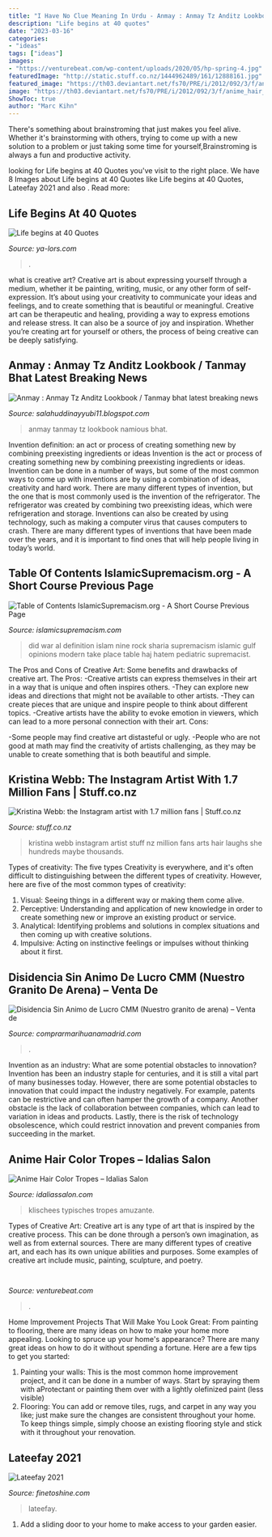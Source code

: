 ```yaml
---
title: "I Have No Clue Meaning In Urdu - Anmay : Anmay Tz Anditz Lookbook / Tanmay Bhat Latest Breaking News"
description: "Life begins at 40 quotes"
date: "2023-03-16"
categories:
- "ideas"
tags: ["ideas"]
images:
- "https://venturebeat.com/wp-content/uploads/2020/05/hp-spring-4.jpg"
featuredImage: "http://static.stuff.co.nz/1444962489/161/12888161.jpg"
featured_image: "https://th03.deviantart.net/fs70/PRE/i/2012/092/3/f/anime_hair_colors_by_jonatan7-d4ut3l6.jpg"
image: "https://th03.deviantart.net/fs70/PRE/i/2012/092/3/f/anime_hair_colors_by_jonatan7-d4ut3l6.jpg"
ShowToc: true
author: "Marc Kihn"
---
```



There's something about brainstroming that just makes you feel alive. Whether it's brainstorming with others, trying to come up with a new solution to a problem or just taking some time for yourself,Brainstroming is always a fun and productive activity.

	

		
looking for Life begins at 40 Quotes you've visit to the right place. We have 8 Images about Life begins at 40 Quotes like Life begins at 40 Quotes, Lateefay 2021 and also . Read more:
		
    
## Life Begins At 40 Quotes

<img loading=lazy src="https://ya-lors.com/iumlzp/NQGdOKuP6HcnlaN-IiSg9AHaEK.jpg" onerror="this.onerror=null;this.src='https://tse4.mm.bing.net/th?id=OIP.TgNrfMimqpTfDgKQXYleyAAAAA&amp;pid=15.1';" alt="Life begins at 40 Quotes">

_Source: ya-lors.com_

>. 

	

what is creative art?
Creative art is about expressing yourself through a medium, whether it be painting, writing, music, or any other form of self-expression. It’s about using your creativity to communicate your ideas and feelings, and to create something that is beautiful or meaningful.
Creative art can be therapeutic and healing, providing a way to express emotions and release stress. It can also be a source of joy and inspiration. Whether you’re creating art for yourself or others, the process of being creative can be deeply satisfying.

    
## Anmay : Anmay Tz Anditz Lookbook / Tanmay Bhat Latest Breaking News

<img loading=lazy src="https://www.namious.com/p/en/m/anmay.jpg" onerror="this.onerror=null;this.src='https://tse4.mm.bing.net/th?id=OIP.lu5VwY5DPfraJaFzAX-FuQHaD4&amp;pid=15.1';" alt="Anmay : Anmay Tz Anditz Lookbook / Tanmay bhat latest breaking news">

_Source: salahuddinayyubi11.blogspot.com_

>anmay tanmay tz lookbook namious bhat. 

	

Invention definition: an act or process of creating something new by combining preexisting ingredients or ideas
Invention is the act or process of creating something new by combining preexisting ingredients or ideas. Invention can be done in a number of ways, but some of the most common ways to come up with inventions are by using a combination of ideas, creativity and hard work. There are many different types of invention, but the one that is most commonly used is the invention of the refrigerator. The refrigerator was created by combining two preexisting ideas, which were refrigeration and storage. Inventions can also be created by using technology, such as making a computer virus that causes computers to crash. There are many different types of inventions that have been made over the years, and it is important to find ones that will help people living in today’s world.

    
## Table Of Contents IslamicSupremacism.org - A Short Course Previous Page

<img loading=lazy src="http://islamicsupremacism.com/Islamic_Supremacism/47_Modern_Jurists_&amp;_Sharia_Scholars_Opinions_on_IS&amp;J_files/imgres_3.jpg" onerror="this.onerror=null;this.src='https://tse4.mm.bing.net/th?id=OIP.tbl5wiRnHR5_gJsMCFvjUQAAAA&amp;pid=15.1';" alt="Table of Contents IslamicSupremacism.org - A Short Course Previous Page">

_Source: islamicsupremacism.com_

>did war al definition islam nine rock sharia supremacism islamic gulf opinions modern take place table haj hatem pediatric supremacist. 

	

The Pros and Cons of Creative Art: Some benefits and drawbacks of creative art.
The Pros: 
-Creative artists can express themselves in their art in a way that is unique and often inspires others. 
-They can explore new ideas and directions that might not be available to other artists. 
-They can create pieces that are unique and inspire people to think about different topics. 
-Creative artists have the ability to evoke emotion in viewers, which can lead to a more personal connection with their art. 
Cons:


-Some people may find creative art distasteful or ugly. 
-People who are not good at math may find the creativity of artists challenging, as they may be unable to create something that is both beautiful and simple.

    
## Kristina Webb: The Instagram Artist With 1.7 Million Fans | Stuff.co.nz

<img loading=lazy src="http://static.stuff.co.nz/1444962489/161/12888161.jpg" onerror="this.onerror=null;this.src='https://tse3.mm.bing.net/th?id=OIP.4yFHWPePrjLho1463GHbkgHaEK&amp;pid=15.1';" alt="Kristina Webb: the Instagram artist with 1.7 million fans | Stuff.co.nz">

_Source: stuff.co.nz_

>kristina webb instagram artist stuff nz million fans arts hair laughs she hundreds maybe thousands. 

	

Types of creativity: The five types
Creativity is everywhere, and it's often difficult to distinguishing between the different types of creativity. However, here are five of the most common types of creativity:
1. Visual: Seeing things in a different way or making them come alive.
2. Perceptive: Understanding and application of new knowledge in order to create something new or improve an existing product or service. 
3. Analytical: Identifying problems and solutions in complex situations and then coming up with creative solutions. 
4. Impulsive: Acting on instinctive feelings or impulses without thinking about it first. 

    
## Disidencia Sin Animo De Lucro CMM (Nuestro Granito De Arena) – Venta De

<img loading=lazy src="https://i2.wp.com/elretohistorico.com/wp-content/uploads/2018/11/sahara-espanol-e1542028878617.jpg?fit=500%2C268&amp;ssl=1" onerror="this.onerror=null;this.src='https://tse1.mm.bing.net/th?id=OIP.4iAWFXLaDmkNi4ervULh_gHaD-&amp;pid=15.1';" alt="Disidencia Sin Animo de Lucro CMM (Nuestro granito de arena) – Venta de">

_Source: comprarmarihuanamadrid.com_

>. 

	

Invention as an industry: What are some potential obstacles to innovation?
Invention has been an industry staple for centuries, and it is still a vital part of many businesses today. However, there are some potential obstacles to innovation that could impact the industry negatively. For example, patents can be restrictive and can often hamper the growth of a company. Another obstacle is the lack of collaboration between companies, which can lead to variation in ideas and products. Lastly, there is the risk of technology obsolescence, which could restrict innovation and prevent companies from succeeding in the market.

    
## Anime Hair Color Tropes – Idalias Salon

<img loading=lazy src="https://th03.deviantart.net/fs70/PRE/i/2012/092/3/f/anime_hair_colors_by_jonatan7-d4ut3l6.jpg" onerror="this.onerror=null;this.src='https://tse4.mm.bing.net/th?id=OIP.E86NqG8doaOl8ZDdBjrwIgHaNw&amp;pid=15.1';" alt="Anime Hair Color Tropes – Idalias Salon">

_Source: idaliassalon.com_

>klischees typisches tropes amuzante. 

	

Types of Creative Art:
Creative art is any type of art that is inspired by the creative process. This can be done through a person’s own imagination, as well as from external sources. There are many different types of creative art, and each has its own unique abilities and purposes. Some examples of creative art include music, painting, sculpture, and poetry.

    
## 

<img loading=lazy src="https://venturebeat.com/wp-content/uploads/2020/05/hp-spring-4.jpg" onerror="this.onerror=null;this.src='https://tse1.mm.bing.net/th?id=OIP.5Eh6tApXNensZpKqgv-7wQHaEl&amp;pid=15.1';" alt="">

_Source: venturebeat.com_

>. 

	

Home Improvement Projects That Will Make You Look Great: From painting to flooring, there are many ideas on how to make your home more appealing.
Looking to spruce up your home's appearance? There are many great ideas on how to do it without spending a fortune. Here are a few tips to get you started:
1. Painting your walls: This is the most common home improvement project, and it can be done in a number of ways. Start by spraying them with aProtectant or painting them over with a lightly olefinized paint (less visible) 
2. Flooring: You can add or remove tiles, rugs, and carpet in any way you like; just make sure the changes are consistent throughout your home. To keep things simple, simply choose an existing flooring style and stick with it throughout your renovation.

    
## Lateefay 2021

<img loading=lazy src="https://www.finetoshine.com/wp-content/uploads/2020/07/lateefay.jpg" onerror="this.onerror=null;this.src='https://tse3.mm.bing.net/th?id=OIP.YupF2LbjCR-L4EWdJnO3fgHaHa&amp;pid=15.1';" alt="Lateefay 2021">

_Source: finetoshine.com_

>lateefay. 

	

1. Add a sliding door to your home to make access to your garden easier.

